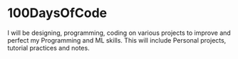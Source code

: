 # 100DaysOfCode
I will be designing, programming, coding on various projects to improve and perfect my Programming and ML skills.
This will include Personal projects, tutorial practices and notes. 
